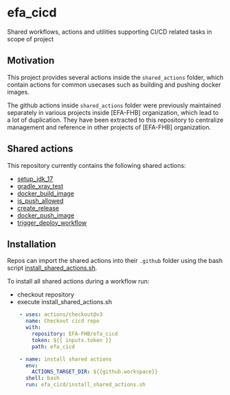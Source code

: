 # efa_cicd
Shared workflows, actions and utilities supporting CI/CD related tasks in scope of project

## Motivation

This project provides several actions inside the `shared_actions` folder, which contain
actions for common usecases such as building and pushing docker images. 

The github actions inside `shared_actions` folder were previously maintained separately in various projects inside [EFA-FHB] organization, 
which lead to a lot of duplication. They have been extracted to this repository to centralize management and reference in
other projects of [EFA-FHB] organization.

## Shared actions
This repository currently contains the following shared actions: 
- [setup_jdk_17](shared_actions/setup_jdk_17/README.md)
- [gradle_xray_test](shared_actions/gradle_xray_test/README.md)
- [docker_build_image](shared_actions/docker_build_image/README.md)
- [is_push_allowed](shared_actions/is_push_allowed/README.md)
- [create_release](shared_actions/create_release/README.md)
- [docker_push_image](shared_actions/docker_push_image/README.md)
- [trigger_deploy_workflow](shared_actions/trigger_deploy_workflow/README.md)

## Installation

Repos can import the shared actions into their `.github` folder using the bash script [install_shared_actions.sh](install_shared_actions.sh).

To install all shared actions during a workflow run: 
- checkout repository
- execute install_shared_actions.sh 

```yaml
    - uses: actions/checkout@v3
      name: Checkout cicd repo
      with:
        repository: EFA-FHB/efa_cicd
        token: ${{ inputs.token }}
        path: efa_cicd

    - name: install shared actions
      env:
        ACTIONS_TARGET_DIR: ${{github.workspace}}
      shell: bash
      run: efa_cicd/install_shared_actions.sh
```



